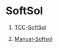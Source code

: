 # SoftSol

1. [TCC-SoftSol](https://github.com/aofdtonhao/softsol/blob/master/TCC-SoftSol.pdf)

2. [Manual-Softsol](https://github.com/aofdtonhao/softsol/blob/master/Manual-Softsol.pdf)
